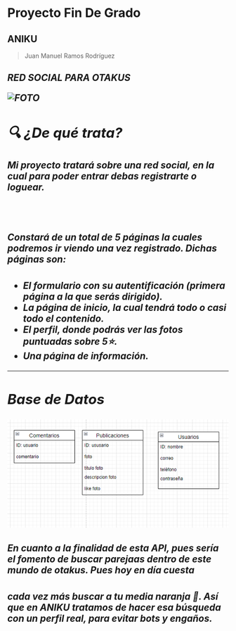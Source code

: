 # Proyecto Fin De Grado
## ANIKU

> Juan Manuel Ramos Rodríguez

<h2><i> RED SOCIAL PARA OTAKUS

![FOTO](fotos/fondo.png)

  
## 🔍 ¿De qué trata?
  
##### Mi proyecto tratará sobre una red social, en la cual para poder entrar debas registrarte o loguear.

<br>

##### Constará de un total de 5 páginas la cuales podremos ir viendo una vez registrado. Dichas páginas son:
- El formulario con su autentificación (primera página a la que serás dirigido).
- La página de inicio, la cual tendrá todo o casi todo el contenido.
- El perfil, donde podrás ver las fotos puntuadas sobre 5⭐.
- Una página de información.

<hr>

## Base de Datos

![FOTO](fotos/bbdd.png)
  
  
##### En cuanto a la finalidad de esta API, pues sería el fomento de buscar parejaas dentro de este mundo de otakus. Pues hoy en día cuesta 
cada vez más buscar a tu media naranja 🍊. Así que en ANIKU tratamos de hacer esa búsqueda con un perfil real, para evitar bots y engaños.


